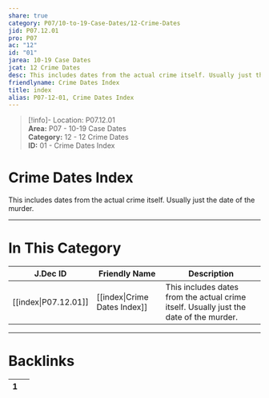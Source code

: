 ```yaml
---  
share: true  
category: P07/10-to-19-Case-Dates/12-Crime-Dates  
jid: P07.12.01  
pro: P07  
ac: "12"  
id: "01"  
jarea: 10-19 Case Dates  
jcat: 12 Crime Dates  
desc: This includes dates from the actual crime itself. Usually just the date of the murder.  
friendlyname: Crime Dates Index  
title: index  
alias: P07-12-01, Crime Dates Index  
---  
```

  
>[!info]- Location: P07.12.01  
>**Area:** P07 - 10-19 Case Dates  
>**Category:** 12 - 12 Crime Dates  
>**ID:** 01 - Crime Dates Index  
  
# Crime Dates Index  
  
This includes dates from the actual crime itself. Usually just the date of the murder.  
  
  
  
---  
# In This Category  
  
| J.Dec ID                                                                            | Friendly Name                                                                               | Description                                                                            |  
| ----------------------------------------------------------------------------------- | ------------------------------------------------------------------------------------------- | -------------------------------------------------------------------------------------- |  
| [[index\|P07.12.01]] | [[index\|Crime Dates Index]] | This includes dates from the actual crime itself. Usually just the date of the murder. |  
  
  
---  
# Backlinks  
<div><table class="dataview table-view-table"><thead class="table-view-thead"><tr class="table-view-tr-header"><th class="table-view-th"><span></span><span class="dataview small-text">1</span></th><th class="table-view-th"><span></span></th></tr></thead><tbody class="table-view-tbody"></tbody></table></div>